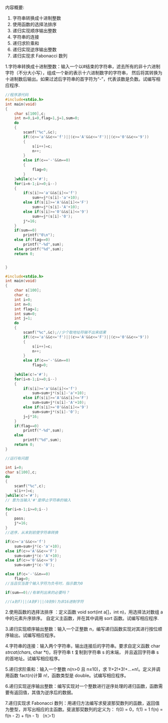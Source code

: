 内容概要:
1. 字符串转换成十进制整数
2. 使用函数的选择法排序
3. 递归实现顺序输出整数
4. 字符串的连接
5. 递归求阶乘和
6. 递归实现逆序输出整数
7. 递归实现求 Fabonacci 数列

1.字符串转换成十进制整数：输入一个以#结束的字符串，滤去所有的非十六进制字符（不分大小写），组成一个新的表示十六进制数字的字符串，
然后将其转换为十进制数后输出。如果过滤后字符串的首字符为“-”，代表该数是负数。试编写相应程序.

```c
//程序源代码
#include<stdio.h>
int main(void)
{
	char s[100],c;
	int n=0,i=0,flag=1,j=1,sum=0;
	do
	{
		scanf("%c",&c);
		if((c>='a'&&c<='f')||(c>='A'&&c<='F')||(c>='0'&&c<='9'))
		{
			s[i++]=c;
			n++;
		}
		else if(c=='-'&&n==0)
		{
			flag=0;
		}
	}while(c!='#');
	for(i=n-1;i>=0;i--)
	{
		if(s[i]>='a'&&s[i]<='f')
			sum+=j*(s[i]-'a'+10);
		else if(s[i]>='A'&&s[i]<='F')
			sum+=j*(s[i]-'A'+10);
		else if(s[i]>='0'&&s[i]<='9')
			sum+=j*(s[i]-'0');
		j*=16;
	}
	if(sum==0)
		printf("0\n");
	else if(flag==0)
		printf("-%d",sum);
	else printf("%d",sum);
	return 0;


}

```
```c
#include<stdio.h>
int main(void)
{
	char s[100];
	char c;
	int i=0;
	int n=0;
	int flag=1;
	int sum=0;
	int j=1;
	do
	{
		scanf("%c",&c);//少个取地址符输不出来结果
		if((c>='a'&&c<='f')||(c>='A'&&c<='F')||(c>='0'&&c<='9'))
		{
			s[i++]=c;
			n++;
		}
		else if(c=='-'&&n==0)
			flag=0;
		
	}while(c!='#');
	for(i=n-1;i>=0;i--)
	{
		if(s[i]>='a'&&s[i]<='f')
			sum=sum+j*(s[i]-'a'+10);
		else if(s[i]>='A'&&s[i]<='F')
			sum=sum+j*(s[i]-'A'+10);
		else if(s[i]>='0'&&s[i]<='9')
			sum=sum+j*(s[i]-'0');
		j=j*16;
	}
	if(flag==0)
		printf("-%d",sum);
	else
		printf("%d",sum);
	return 0;
}

//运行有问题
```
```c 
int i=0;
char s[100],c;
do
{
    scanf("%c",c);
    s[i++]=c;
}while(c!='#');
// 意为当输入'#'是停止字符串的输入
```

```c
for(i=n-1;i>=0;i--)
{
    pass;
    j*=16;
}
//逆序，从末到前使字符串转换
```
```c
if(c>='a'&&c<='f')
    sum=sum+j*(c-'a'+10);
else if(c>='A'&&c<='F')
    sum=sum+j*(c-'A'+10);
else if(c>='0'&&c<='9')
    sum=sum+j*(c-'0');
```
```c
else if(c='-'&&n==0)
    flag=0;
//当且仅当首个输入字符为负号时，指示数为0
```
```c
if(sum==0)//有单列出来的必要吗？
```
```c
//(a到f)||(A到F)||(0到9)为非16进制字符
```

2.使用函数的选择法排序 ：定义函数 void sort(int a[]，int n)，用选择法对数组 a 中的元素升序排序。
自定义主函数，并在其中调用 sort 函数。试编写相应程序.


3.递归实现顺序输出整数：输入一个正整数 n，编写递归函数实现对其进行按位顺序输出。试编写相应程序。

4.字符串的连接：输入两个字符串，输出连接后的字符串。要求自定义函数 char *strcat(char*s, char *t)，将字符串 t 复制到字符串 s 的末端，
并且返回字符串 s 的首地址。试编写相应程序。

5.递归求阶乘和：输入一个整数 n(n>0 且 n≤10)，求 1!+2!+3!+...+n!。定义并调用函数 fact(n)计算 n!，函数类型是 double。试编写相应程序。

6.递归实现逆序输出整数：编写实现对一个整数进行逆序处理的递归函数，函数需要有返回值，其值为逆序后的数据。

7.递归实现求 Fabonacci 数列：用递归方法编写求斐波那契数列的函数，返回值为整型，并写出相应的主函数。斐波那契数列的定义为：
   f(0) = 0，f(1) = 1
   f(n) = f(n - 2) + f(n - 1) （n＞1）
